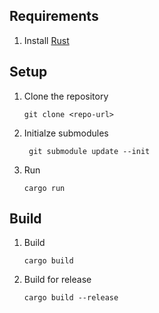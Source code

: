 ## Requirements

1. Install [Rust](https://www.rust-lang.org/tools/install)

## Setup

1. Clone the repository
   ```
   git clone <repo-url>
   ```
2. Initialze submodules

   ```
    git submodule update --init
   ```

3. Run
   ```
   cargo run
   ```

## Build

1. Build
   ```
   cargo build
   ```
2. Build for release
   ```
   cargo build --release
   ```

